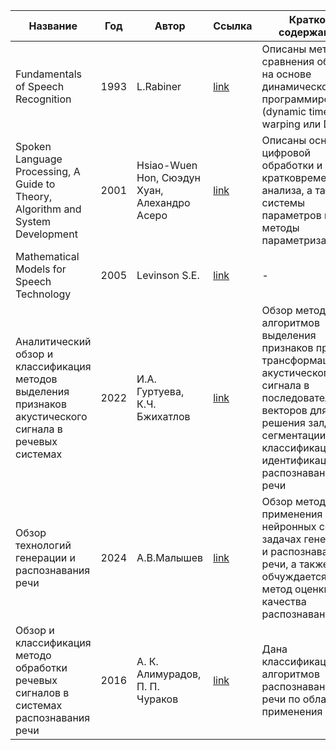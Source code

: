 | Название | Год | Автор | Ссылка | Краткое содержание |
| -------- |---- | ----- | ------ | ---- |
|Fundamentals of Speech Recognition|1993|L.Rabiner|[link](https://drive.google.com/file/d/1Nv8c9JsEeqgBu9eYKUEDa62WdLJ_21Jc/view?usp=sharing)|Описаны методы сравнения образов на основе динамического программирования (dynamic time warping или DTW)|
|Spoken Language Processing, A Guide to Theory, Algorithm and System Development|2001|Hsiao-Wuen Hon, Сюэдун Хуан, Алехандро Асеро|[link](https://drive.google.com/file/d/11DMkh7N-6CuuzwOc8byBasBcxsYLkhWI/view?usp=sharing)|Описаны основы цифровой обработки и кратковременного анализа, а также системы параметров и методы параметризации|
Mathematical Models for Speech Technology|2005|Levinson S.E.|[link](https://drive.google.com/file/d/1fwHPx1vMdjbamALlL9op_ucfiQRVQOUO/view?usp=sharing)|-|
|Аналитический обзор и классификация методов выделения признаков акустического сигнала в речевых системах|2022|И.А. Гуртуева, К.Ч. Бжихатлов|[link](https://cyberleninka.ru/article/n/analiticheskiy-obzor-i-klassifikatsiya-metodov-vydeleniya-priznakov-akusticheskogo-signala-v-rechevyh-sistemah/viewer)|Обзор методов и алгоритмов выделения признаков при трансформации акустического сигнала в последовательноть векторов для решения залдч сегментации, классификации, идентификации или распознавания речи|
|Обзор технологий генерации и распознавания речи|2024|А.В.Малышев|[link](https://cyberleninka.ru/article/n/obzor-tehnologiy-generatsii-i-raspoznavaniya-rechi/viewer)|Обзор методов применения нейронных сетей в задачах генерации и распознавания речи, а также обчуждается метод оценки качества распознавания|
|Обзор и классификация методо обработки речевых сигналов в системах распознавания речи|2016|А. К. Алимурадов, П. П. Чураков|[link](https://cyberleninka.ru/article/n/obzor-i-klassifikatsiya-metodov-obrabotki-rechevyh-signalov-v-sistemah-raspoznavaniya-rechi/viewer)|Дана классификация алгоритмов распознавания речи по области их применения|
